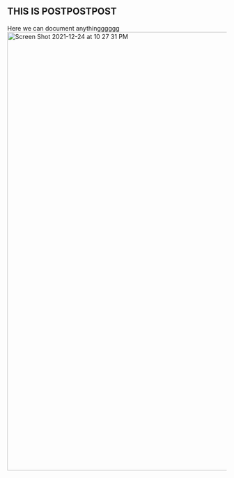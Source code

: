 ## THIS IS POSTPOSTPOST
Here we can document anythingggggg
<img width="1007" alt="Screen Shot 2021-12-24 at 10 27 31 PM" src="https://user-images.githubusercontent.com/10937709/147371605-9041cfc9-2a93-4320-94b3-87a0d452d915.png">
